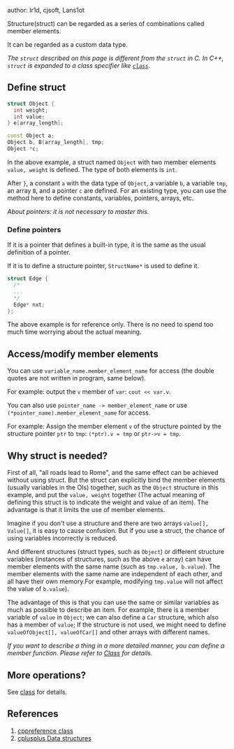 author: Ir1d, cjsoft, Lans1ot

Structure(struct) can be regarded as a series of combinations called member elements.

It can be regarded as a custom data type.

*The `struct` described on this page is different from the `struct` in C. In C++, `struct` is expanded to a class specifier like [`class`](./class.md)*.

## Define struct

```cpp
struct Object {
  int weight;
  int value;
} e[array_length];

const Object a;
Object b, B[array_length], tmp;
Object *c;
```

In the above example, a struct named `Object` with two member elements `value, weight` is defined. The type of both elements is `int`.

After `}`, a constant `a` with the data type of `Object`, a variable `b`, a variable `tmp`, an array `B`, and a pointer `c` are defined. For an existing type, you can use the method here to define constants, variables, pointers, arrays, etc.

*About pointers: it is not necessary to master this.*

### Define pointers

If it is a pointer that defines a built-in type, it is the same as the usual definition of a pointer.

If it is to define a structure pointer, `StructName*` is used to define it.

```cpp
struct Edge {
  /*
  ...
  */
  Edge* nxt;
};
```

The above example is for reference only. There is no need to spend too much time worrying about the actual meaning.

## Access/modify member elements

You can use `variable_name.member_element_name` for access (the double quotes are not written in program, same below).

For example: output the `v` member of `var`: `cout << var.v`.

You can also use `pointer_name -> member_element_name` or use `(*pointer_name).member_element_name` for access.

For example: Assign the member element `v` of the structure pointed by the structure pointer `ptr` to `tmp`: `(*ptr).v = tmp` or `ptr->v = tmp`.

## Why struct is needed?

First of all, "all roads lead to Rome", and the same effect can be achieved without using struct. But the struct can explicitly bind the member elements (usually variables in the OIs) together, such as the `Object` structure in this example, and put the `value, weight` together (The actual meaning of defining this struct is to indicate the weight and value of an item). The advantage is that it limits the use of member elements.

Imagine if you don't use a structure and there are two arrays `value[], Value[]`, it is easy to cause confusion. But if you use a struct, the chance of using variables incorrectly is reduced.
 
And different structures (struct types, such as `Object`) or different structure variables (instances of structures, such as the above `e` array) can have member elements with the same name (such as `tmp.value, b.value`). The member elements with the same name are independent of each other, and all have their own memory.For example, modifying `tmp.value` will not affect the value of `b.value`).

The advantage of this is that you can use the same or similar variables as much as possible to describe an item. For example, there is a member variable of `value` in `Object`; we can also define a `Car` structure, which also has a member of `value`; If the structure is not used, we might need to define `valueOfObject[], valueOfCar[]` and other arrays with different names.

*If you want to describe a thing in a more detailed manner, you can define a member function. Please refer to [Class](./class.md) for details.*

## More operations?

See [class](./class.md) for details.

## References

1.  [cppreference class](https://en.cppreference.com/w/cpp/language/class) 
2.  [cplusplus Data structures](http://www.cplusplus.com/doc/tutorial/structures/) 
